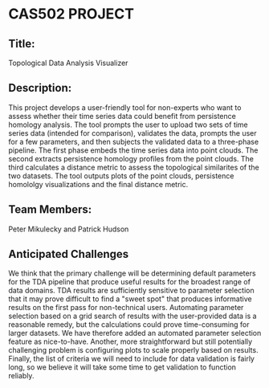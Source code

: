 # CAS502 PROJECT

## Title: 
Topological Data Analysis Visualizer

## Description:
This project develops a user-friendly tool for non-experts who want to assess whether their
time series data could benefit from persistence homology analysis. The tool prompts the user
to upload two sets of time series data (intended for comparison), validates the data, prompts
the user for a few parameters, and then subjects the validated data to a three-phase pipeline.
The first phase embeds the time series data into point clouds. The second extracts persistence
homology profiles from the point clouds. The third calculates a distance metric to assess the
topological similarites of the two datasets. The tool outputs plots of the point clouds, 
persistence homololgy visualizations and the final distance metric.

## Team Members:
Peter Mikulecky and Patrick Hudson 

## Anticipated Challenges
We think that the primary challenge will be determining default parameters for the TDA pipeline
that produce useful results for the broadest range of data domains. TDA results are sufficiently
sensitive to parameter selection that it may prove difficult to find a "sweet spot" that
produces informative results on the first pass for non-technical users. Automating parameter
selection based on a grid search of results with the user-provided data is a reasonable remedy,
but the calculations could prove time-consuming for larger datasets. We have therefore added an
automated parameter selection feature as nice-to-have. Another, more straightforward but still
potentially challenging problem is configuring plots to scale properly based on results. Finally,
the list of criteria we will need to include for data validation is fairly long, so we believe
it will take some time to get validation to function reliably.
